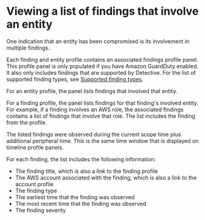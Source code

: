 # Viewing a list of findings that involve an entity<a name="profile-panel-finding-list"></a>

One indication that an entity has been compromised is its involvement in multiple findings\.

Each finding and entity profile contains an associated findings profile panel\. This profile panel is only populated if you have Amazon GuardDuty enabled\. It also only includes findings that are supported by Detective\. For the list of supported finding types, see [Supported finding types](supported-finding-types.md)\.

For an entity profile, the panel lists findings that involved that entity\.

For a finding profile, the panel lists findings for that finding's involved entity\. For example, if a finding involves an AWS role, the associated findings contains a list of findings that involve that role\. The list includes the finding from the profile\.

The listed findings were observed during the current scope time plus additional peripheral time\. This is the same time window that is displayed on timeline profile panels\.

For each finding, the list includes the following information:
+ The finding title, which is also a link to the finding profile
+ The AWS account associated with the finding, which is also a link to the account profile
+ The finding type
+ The earliest time that the finding was observed
+ The most recent time that the finding was observed
+ The finding severity